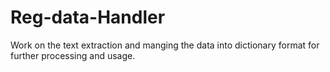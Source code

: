 # Reg-data-Handler
Work on the text extraction and manging the data into dictionary format for further processing and usage.
